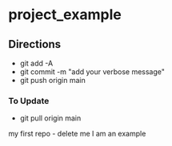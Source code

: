 # project_example

## Directions
  - git add -A
  - git commit -m "add your verbose message"
  - git push origin main

### To Update
  - git pull origin main
  
my first repo - delete me I am an example

